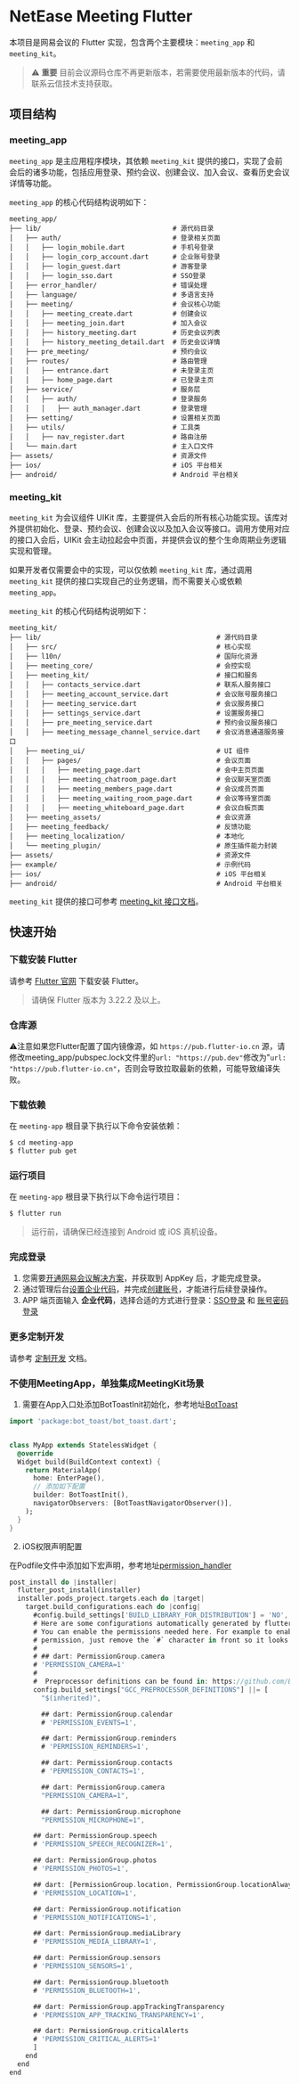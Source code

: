 # NetEase Meeting Flutter

本项目是网易会议的 Flutter 实现，包含两个主要模块：`meeting_app` 和 `meeting_kit`。

> ⚠️ **重要**
> 目前会议源码仓库不再更新版本，若需要使用最新版本的代码，请联系云信技术支持获取。

## 项目结构

### meeting_app

`meeting_app` 是主应用程序模块，其依赖 `meeting_kit` 提供的接口，实现了会前会后的诸多功能，包括应用登录、预约会议、创建会议、加入会议、查看历史会议详情等功能。

`meeting_app` 的核心代码结构说明如下：

```
meeting_app/
├── lib/                                 # 源代码目录
│   ├── auth/                            # 登录相关页面
│   │   ├── login_mobile.dart            # 手机号登录
│   │   ├── login_corp_account.dart      # 企业账号登录
│   │   ├── login_guest.dart             # 游客登录
│   │   ├── login_sso.dart               # SSO登录
│   ├── error_handler/                   # 错误处理
│   ├── language/                        # 多语言支持
│   ├── meeting/                         # 会议核心功能
│   │   ├── meeting_create.dart          # 创建会议
│   │   ├── meeting_join.dart            # 加入会议
│   │   ├── history_meeting.dart         # 历史会议列表
│   │   ├── history_meeting_detail.dart  # 历史会议详情
│   ├── pre_meeting/                     # 预约会议
│   ├── routes/                          # 路由管理
│   │   ├── entrance.dart                # 未登录主页
│   │   ├── home_page.dart               # 已登录主页
│   ├── service/                         # 服务层
│   │   ├── auth/                        # 登录服务
│   │   │   ├── auth_manager.dart        # 登录管理
│   ├── setting/                         # 设置相关页面
│   ├── utils/                           # 工具类
│   │   ├── nav_register.dart            # 路由注册
│   └── main.dart                        # 主入口文件
├── assets/                              # 资源文件
├── ios/                                 # iOS 平台相关
├── android/                             # Android 平台相关
```

### meeting_kit


`meeting_kit` 为会议组件 UIKit 库，主要提供入会后的所有核心功能实现。该库对外提供初始化、登录、预约会议、创建会议以及加入会议等接口。调用方使用对应的接口入会后，UIKit 会主动拉起会中页面，并提供会议的整个生命周期业务逻辑实现和管理。

如果开发者仅需要会中的实现，可以仅依赖 `meeting_kit` 库，通过调用 `meeting_kit` 提供的接口实现自己的业务逻辑，而不需要关心或依赖 `meeting_app`。

`meeting_kit` 的核心代码结构说明如下：

```
meeting_kit/
├── lib/                                            # 源代码目录
│   ├── src/                                        # 核心实现
│   ├── l10n/                                       # 国际化资源
│   ├── meeting_core/                               # 会控实现
│   ├── meeting_kit/                                # 接口和服务
│   │   ├── contacts_service.dart                   # 联系人服务接口
│   │   ├── meeting_account_service.dart            # 会议账号服务接口
│   │   ├── meeting_service.dart                    # 会议服务接口
│   │   ├── settings_service.dart                   # 设置服务接口
│   │   ├── pre_meeting_service.dart                # 预约会议服务接口
│   │   ├── meeting_message_channel_service.dart    # 会议消息通道服务接口
│   ├── meeting_ui/                                 # UI 组件
│   │   ├── pages/                                  # 会议页面
│   │   │   ├── meeting_page.dart                   # 会中主页页面
│   │   │   ├── meeting_chatroom_page.dart          # 会议聊天室页面 
│   │   │   ├── meeting_members_page.dart           # 会议成员页面
│   │   │   ├── meeting_waiting_room_page.dart      # 会议等待室页面
│   │   │   ├── meeting_whiteboard_page.dart        # 会议白板页面
│   ├── meeting_assets/                             # 会议资源
│   ├── meeting_feedback/                           # 反馈功能
│   ├── meeting_localization/                       # 本地化
│   └── meeting_plugin/                             # 原生插件能力封装
├── assets/                                         # 资源文件
├── example/                                        # 示例代码
├── ios/                                            # iOS 平台相关
├── android/                                        # Android 平台相关
```

`meeting_kit` 提供的接口可参考 [meeting_kit 接口文档](https://doc.yunxin.163.com/meeting/client-apis?platform=client)。


## 快速开始

### 下载安装 Flutter

请参考 [Flutter 官网](https://docs.flutter.dev/get-started/install/macos/mobile-android#download-then-install-flutter) 下载安装 Flutter。

> 请确保 Flutter 版本为 3.22.2 及以上。

### 仓库源

⚠️注意如果您Flutter配置了国内镜像源，如 `https://pub.flutter-io.cn` 源，请修改meeting_app/pubspec.lock文件里的`url: "https://pub.dev"`修改为"`url: "https://pub.flutter-io.cn"`，否则会导致拉取最新的依赖，可能导致编译失败。

### 下载依赖

在 `meeting-app` 根目录下执行以下命令安装依赖：

```bash
$ cd meeting-app
$ flutter pub get
```

### 运行项目

在 `meeting-app` 根目录下执行以下命令运行项目：

```bash
$ flutter run
```

> 运行前，请确保已经连接到 Android 或 iOS 真机设备。

### 完成登录

1. 您需要[开通网易会议解决方案](https://doc.yunxin.163.com/meeting/concept/TkzMjExNDY?platform=client)，并获取到 AppKey 后，才能完成登录。
2. 通过管理后台[设置企业代码](https://doc.yunxin.163.com/meeting/concept/DI1MDY1ODg?platform=client)，并完成[创建账号](https://doc.yunxin.163.com/meeting/concept/jU1MzI3MzU?platform=client)，才能进行后续登录操作。
3.  APP 端页面输入 **企业代码**，选择合适的方式进行登录：[SSO登录](https://doc.yunxin.163.com/meeting/concept/jE0MjEwNzc?platform=client) 和 [账号密码登录](https://doc.yunxin.163.com/meeting/concept/jAwMTA5MDY?platform=client)


### 更多定制开发

请参考 [定制开发](./meeting_app/README.md) 文档。

### 不使用MeetingApp，单独集成MeetingKit场景

1. 需要在App入口处添加BotToastInit初始化，参考地址[BotToast](https://pub.dev/packages/bot_toast)

```dart
import 'package:bot_toast/bot_toast.dart';


class MyApp extends StatelessWidget {
  @override
  Widget build(BuildContext context) {
    return MaterialApp(
      home: EnterPage(),
      // 添加如下配置
      builder: BotToastInit(),
      navigatorObservers: [BotToastNavigatorObserver()],
    );
  }
}
```

2. iOS权限声明配置


在Podfile文件中添加如下宏声明，参考地址[permission_handler](https://pub.dev/packages/permission_handler)


```dart
post_install do |installer|
  flutter_post_install(installer)
  installer.pods_project.targets.each do |target|
    target.build_configurations.each do |config|
      #config.build_settings['BUILD_LIBRARY_FOR_DISTRIBUTION'] = 'NO',
      # Here are some configurations automatically generated by flutter
      # You can enable the permissions needed here. For example to enable camera
      # permission, just remove the `#` character in front so it looks like this:
      #
      # ## dart: PermissionGroup.camera
      # 'PERMISSION_CAMERA=1'
      #
      #  Preprocessor definitions can be found in: https://github.com/Baseflow/flutter-permission-handler/blob/master/permission_handler/ios/Classes/PermissionHandlerEnums.h
      config.build_settings["GCC_PREPROCESSOR_DEFINITIONS"] ||= [
        "$(inherited)",

        ## dart: PermissionGroup.calendar
        # 'PERMISSION_EVENTS=1',

        ## dart: PermissionGroup.reminders
        # 'PERMISSION_REMINDERS=1',

        ## dart: PermissionGroup.contacts
        # 'PERMISSION_CONTACTS=1',

        ## dart: PermissionGroup.camera
        "PERMISSION_CAMERA=1",

        ## dart: PermissionGroup.microphone
        "PERMISSION_MICROPHONE=1",

      ## dart: PermissionGroup.speech
      # 'PERMISSION_SPEECH_RECOGNIZER=1',

      ## dart: PermissionGroup.photos
      # 'PERMISSION_PHOTOS=1',

      ## dart: [PermissionGroup.location, PermissionGroup.locationAlways, PermissionGroup.locationWhenInUse]
      # 'PERMISSION_LOCATION=1',

      ## dart: PermissionGroup.notification
      # 'PERMISSION_NOTIFICATIONS=1',

      ## dart: PermissionGroup.mediaLibrary
      # 'PERMISSION_MEDIA_LIBRARY=1',

      ## dart: PermissionGroup.sensors
      # 'PERMISSION_SENSORS=1',

      ## dart: PermissionGroup.bluetooth
      # 'PERMISSION_BLUETOOTH=1',

      ## dart: PermissionGroup.appTrackingTransparency
      # 'PERMISSION_APP_TRACKING_TRANSPARENCY=1',

      ## dart: PermissionGroup.criticalAlerts
      # 'PERMISSION_CRITICAL_ALERTS=1'
      ]
    end
  end
end
```
